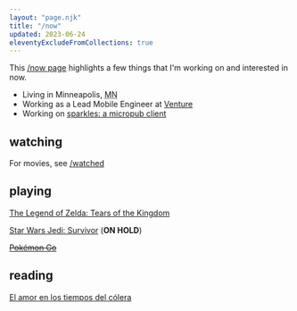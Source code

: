 ```yaml
---
layout: "page.njk"
title: "/now"
updated: 2023-06-24
eleventyExcludeFromCollections: true
---
```


This <a href="https://nownownow.com" target="_blank">/now page</a> highlights a few things that I'm working on and interested in now.

- Living in <span class="p-locality">Minneapolis</span>, <abbr class="p-region" title="Minnesota">MN</abbr>
- Working as a Lead Mobile Engineer at <a href="https://venture.org" target="_blank">Venture</a>
- Working on [sparkles: a micropub client](https://sparkles.sploot.com)

## watching
For movies, see [/watched](/watched)

## playing
[The Legend of Zelda: Tears of the Kingdom](https://zelda.com/tears-of-the-kingdom/)

[Star Wars Jedi: Survivor](https://ea.com/games/starwars/jedi/jedi-survivor) (**ON HOLD**)

~~[Pokémon Go](https://www.pokemon.com/us/app/pokemon-go/)~~

## reading
[El amor en los tiempos del cólera](https://goodreads.com/book/show/500400)
